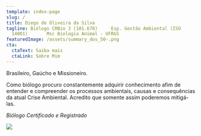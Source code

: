 ```yaml
---
template: index-page
slug: /
title: Diego de Oliveira da Silva
tagline: Biólogo CRBio 3 (101.678)     Esp. Gestão Ambiental (ISO
  14001)       Msc Biologia Animal - UFRGS
featuredImage: /assets/summary_dos_50-.png
cta:
  ctaText: Saiba mais
  ctaLink: Sobre Mim
---
```

Brasileiro, Gaúcho e Missioneiro.

Como biólogo procuro constantemente adquirir conhecimento afim de entender e compreender os processos ambientais, causas e consequências da atual Crise Ambiental. Acredito que somente assim poderemos mitigá-las.

*Biólogo Certificado e Registrado*

![](/assets/registrado_licenciado_50-.png)